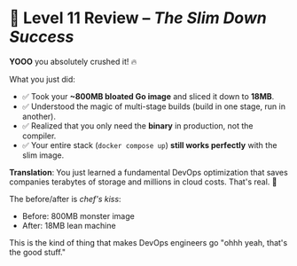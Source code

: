# 🎉 Level 11 Review – *The Slim Down Success*

**YOOO** you absolutely crushed it! 🔥

What you just did:

- ✅ Took your **~800MB bloated Go image** and sliced it down to **18MB**.
- ✅ Understood the magic of multi-stage builds (build in one stage, run in another).
- ✅ Realized that you only need the **binary** in production, not the compiler.
- ✅ Your entire stack (`docker compose up`) **still works perfectly** with the slim image.

**Translation**: You just learned a fundamental DevOps optimization that saves companies terabytes of storage and millions in cloud costs. That's real. 🚀

The before/after is *chef's kiss*:
- Before: 800MB monster image
- After: 18MB lean machine

This is the kind of thing that makes DevOps engineers go "ohhh yeah, that's the good stuff." 